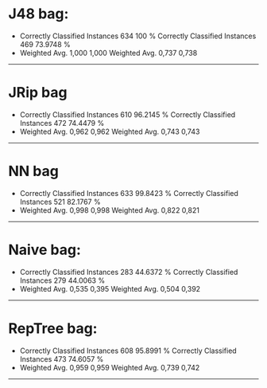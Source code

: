 # J48 bag:
* Correctly Classified Instances         634              100      %
Correctly Classified Instances         469               73.9748 %
* Weighted Avg. 1,000 1,000
Weighted Avg. 0,737 0,738
---- 

# JRip bag
* Correctly Classified Instances         610               96.2145 %
Correctly Classified Instances         472               74.4479 %
* Weighted Avg. 0,962 0,962
Weighted Avg. 0,743 0,743
---- 

# NN bag
* Correctly Classified Instances         633               99.8423 %
Correctly Classified Instances         521               82.1767 %
* Weighted Avg. 0,998 0,998
Weighted Avg. 0,822 0,821
---- 

# Naive bag:
* Correctly Classified Instances         283               44.6372 %
Correctly Classified Instances         279               44.0063 %
* Weighted Avg. 0,535 0,395
Weighted Avg. 0,504 0,392
---- 

# RepTree bag:
* Correctly Classified Instances         608               95.8991 %
Correctly Classified Instances         473               74.6057 %
* Weighted Avg. 0,959 0,959
Weighted Avg. 0,739 0,742
---- 

